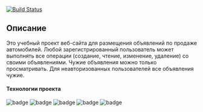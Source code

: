 [![Build Status](https://app.travis-ci.com/velesov7493/job4j_cars.svg?branch=master)](https://app.travis-ci.com/velesov7493/job4j_cars)
## Описание ##
Это учебный проект веб-сайта для размещения объявлений по продаже автомобилей.
Любой зарегистрированный пользователь может выполнять все операции (создание, чтение, изменение, удаление) со своими объявлениями.
Чужие объявления можно только просматривать. Для неавторизованных пользователей все объявления чужие.
#### Технологии проекта ####
![badge](https://img.shields.io/badge/Tomcat-8.5-blue)
![badge](https://img.shields.io/badge/Java-14-green)
![badge](https://img.shields.io/badge/Maven-3.8-yellow)
![badge](https://img.shields.io/badge/PostgreSQL-9.5-blue)
![badge](https://img.shields.io/badge/Hibernate-5.4-green)